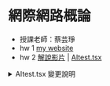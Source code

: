 # 網際網路概論
- 授課老師：蔡芸琤
- hw 1  [my website](https://alisonnnnn88.github.io/introduction_to-_the-_internet_alison/)
- hw 2  [解說影片](https://youtu.be/0LIIIj9rs88)  | [AItest.tsx](https://github.com/alisonnnnn88/introduction_to-_the-_internet_alison/blob/main/AItest.tsx)
<details>
  <summary>AItest.tsx 變更說明</summary>

<br>

- ✅ **1. 函式名稱變更**  
  原本：`AItest` → 後來：`HealthAssistant`  
  **目的**：將聊天機器人改為有主題性的「健康助手」，功能定位更清楚。

- ✅ **2. starter 預設提示變更**  
  原本：'嗨！幫我測試一下台北旅遊的一日行程～'  
  後來：'嗨！我今天需要記得喝水和運動～'  
  **目的**：修改成與健康主題相關的開場訊息，強化角色定位。

- ✅ **3. 初始訊息（AI歡迎語）變更**  
  原本：'👋 這裡是 Gemini 小幫手，有什麼想聊的？'  
  後來：'👋 這裡是健康助手，我會幫你提醒喝水、運動等！'  
  **目的**：改成與「健康提醒」相關的歡迎語，更讓使用者知道這是一個專為健康設計的AI助手。

- ✅ **4. Markdown 支援方式變更**  
  → 修改 `renderMarkdownLike` 函式  
  原本：自行拆行渲染 div  
  後來：使用 `react-markdown` 套件處理 Markdown  
  <img width="600" height="400" alt="image" src="https://github.com/user-attachments/assets/b068bb27-0989-492e-8a24-584a6c5a458e" /><br><br>
  **目的**：讓 AI 回覆能支援 Markdown（例如粗體、標題、條列式等），改善訊息顯示效果。

- ✅ **5. 根據第 4 點，引入新套件**  
  `import ReactMarkdown from 'react-markdown';`

- ✅ **6. 提示句按鈕內容修改**  
  原本：  
  - 今天台北有什麼免費展覽？  
  - 幫我把這段英文翻成中文：Hello from Taipei!  
  - 寫一首關於捷運的短詩  
  
  後來：  
  - 今天需要喝水提醒  
  - 請建議我一天三餐  
  - 幫我安排一個簡單的運動計劃  
  **目的**：更貼近健康主題，也更讓使用者知道怎麼問 AI 健康助手。

- ✅ **7. 樣式變更：加入 emoji 字型**  
  <img width="600" height="150" alt="image" src="https://github.com/user-attachments/assets/c49e30b6-a691-4b00-a5e4-e96a476f8402" />  
  **目的**：使用表情符號清楚標示重點文字，讓使用者快速抓到重點建議。

- ✅ **8. 頁面標題修改**  
  原本：`Gemini Chat（直連 SDK，不經 proxy）`  
  後來：`健康助手（Gemini API）`  
  **目的**：在網頁最上面清楚標示 AI 助手名稱。

</details>
